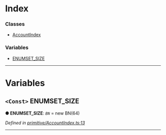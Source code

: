 

# Index

### Classes

* [AccountIndex](../classes/_primitive_accountindex_.accountindex.md)

### Variables

* [ENUMSET_SIZE](_primitive_accountindex_.md#enumset_size)

---

# Variables

<a id="enumset_size"></a>

## `<Const>` ENUMSET_SIZE

**● ENUMSET_SIZE**: *`BN`* =  new BN(64)

*Defined in [primitive/AccountIndex.ts:13](https://github.com/polkadot-js/api/blob/e4a97d4/packages/types/src/primitive/AccountIndex.ts#L13)*

___

